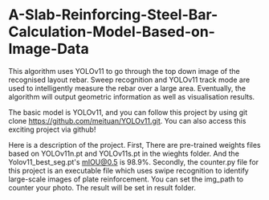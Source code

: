 # A-Slab-Reinforcing-Steel-Bar-Calculation-Model-Based-on-Image-Data
This algorithm uses YOLOv11 to go through the top down image of the recognised layout rebar. Sweep recognition and YOLOv11 track mode are used to intelligently measure the rebar over a large area. Eventually, the algorithm will output geometric information as well as visualisation results.

The basic model is YOLOv11, and you can follow this project by using git clone https://github.com/meituan/YOLOv11.git. You can also access this exciting project via github!

Here is a description of the project. First, There are pre-trained weights files based on YOLOv11n.pt and YOLOv11s.pt in the wieghts folder. And the Yolov11_best_seg.pt's mIOU@0.5 is 98.9%. Secondly, the counter.py file for this project is an executable file which uses swipe recognition to identify large-scale images of plate reinforcement. You can set the img_path to counter your photo. The result will be set in result folder.
